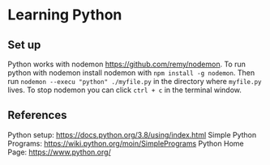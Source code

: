 # Learning Python

## Set up

Python works with nodemon https://github.com/remy/nodemon. To run python with nodemon install nodemon with `npm install -g nodemon`. Then run `nodemon --execu "python" ./myfile.py` in the directory where `myfile.py` lives. To stop nodemon you can click `ctrl + c` in the terminal window.

## References

Python setup: https://docs.python.org/3.8/using/index.html
Simple Python Programs: https://wiki.python.org/moin/SimplePrograms
Python Home Page: https://www.python.org/
